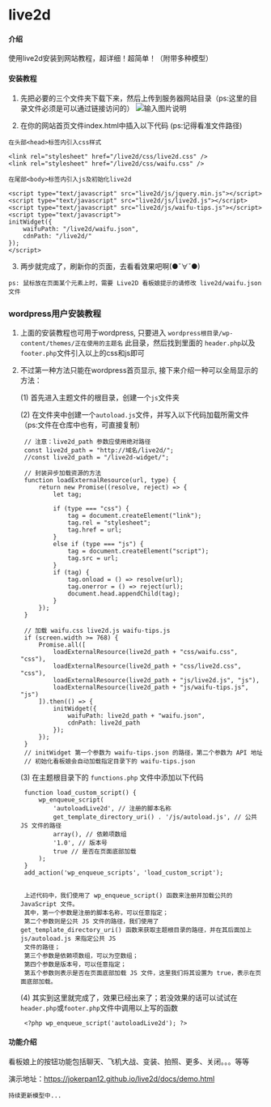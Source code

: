 # live2d

#### 介绍
使用live2d安装到网站教程，超详细！超简单！（附带多种模型）


#### 安装教程

1.  先把必要的三个文件夹下载下来，然后上传到服务器网站目录（ps:这里的目录文件必须是可以通过链接访问的）
![输入图片说明](images/image.png)

2.  在你的网站首页文件index.html中插入以下代码 (ps:记得看准文件路径)

 `在头部<head>标签内引入css样式`

```
<link rel="stylesheet" href="/live2d/css/live2d.css" />
<link rel="stylesheet" href="/live2d/css/waifu.css" />
```

 `在尾部<body>标签内引入js及初始化live2d`
```
<script type="text/javascript" src="live2d/js/jquery.min.js"></script>
<script type="text/javascript" src="live2d/js/live2d.js"></script>
<script type="text/javascript" src="live2d/js/waifu-tips.js"></script>
<script type="text/javascript">
initWidget({
	waifuPath: "/live2d/waifu.json",
	cdnPath: "/live2d/"
});
</script>
```

3. 两步就完成了，刷新你的页面，去看看效果吧啊(●ˇ∀ˇ●)

`ps: 鼠标放在页面某个元素上时，需要 Live2D 看板娘提示的请修改 live2d/waifu.json 文件`


### wordpress用户安装教程

1. 上面的安装教程也可用于wordpress, 只要进入 `wordpress根目录/wp-content/themes/正在使用的主题名` 此目录，然后找到里面的 `header.php`以及`footer.php`文件引入以上的css和js即可

2. 不过第一种方法只能在wordpress首页显示, 接下来介绍一种可以全局显示的方法：

    (1) 首先进入主题文件的根目录，创建一个`js`文件夹

    (2) 在文件夹中创建一个`autoload.js`文件，并写入以下代码加载所需文件（ps:文件在仓库中也有，可直接复制）

        // 注意：live2d_path 参数应使用绝对路径
        const live2d_path = "http://域名/live2d/";
        //const live2d_path = "/live2d-widget/";
        
        // 封装异步加载资源的方法
        function loadExternalResource(url, type) {
            return new Promise((resolve, reject) => {
                let tag;
        
                if (type === "css") {
                    tag = document.createElement("link");
                    tag.rel = "stylesheet";
                    tag.href = url;
                }
                else if (type === "js") {
                    tag = document.createElement("script");
                    tag.src = url;
                }
                if (tag) {
                    tag.onload = () => resolve(url);
                    tag.onerror = () => reject(url);
                    document.head.appendChild(tag);
                }
            });
        }
        
        // 加载 waifu.css live2d.js waifu-tips.js
        if (screen.width >= 768) {
            Promise.all([
                loadExternalResource(live2d_path + "css/waifu.css", "css"),
                loadExternalResource(live2d_path + "css/live2d.css", "css"),
                loadExternalResource(live2d_path + "js/live2d.js", "js"),
                loadExternalResource(live2d_path + "js/waifu-tips.js", "js")
            ]).then(() => {
                initWidget({
                    waifuPath: live2d_path + "waifu.json",
                    cdnPath: live2d_path
                });
            });
        }
        // initWidget 第一个参数为 waifu-tips.json 的路径，第二个参数为 API 地址
        // 初始化看板娘会自动加载指定目录下的 waifu-tips.json


    (3) 在主题根目录下的 `functions.php` 文件中添加以下代码

        function load_custom_script() {
            wp_enqueue_script(
                'autoloadLive2d', // 注册的脚本名称
                get_template_directory_uri() . '/js/autoload.js', // 公共 JS 文件的路径
                array(), // 依赖项数组
                '1.0', // 版本号
                true // 是否在页面底部加载
            );
        }
        add_action('wp_enqueue_scripts', 'load_custom_script');


        上述代码中，我们使用了 wp_enqueue_script() 函数来注册并加载公共的 JavaScript 文件。
        其中，第一个参数是注册的脚本名称，可以任意指定；
        第二个参数则是公共 JS 文件的路径，我们使用了 get_template_directory_uri() 函数来获取主题根目录的路径，并在其后面加上 js/autoload.js 来指定公共 JS 
        文件的路径；
        第三个参数是依赖项数组，可以为空数组；
        第四个参数是版本号，可以任意指定；
        第五个参数则表示是否在页面底部加载 JS 文件，这里我们将其设置为 true，表示在页面底部加载。

    (4) 其实到这里就完成了，效果已经出来了；若没效果的话可以试试在`header.php`或`footer.php`文件中调用以上写的函数

        <?php wp_enqueue_script('autoloadLive2d'); ?>

#### 功能介绍

看板娘上的按钮功能包括聊天、飞机大战、变装、拍照、更多、关闭。。。等等

演示地址：https://jokerpan12.github.io/live2d/docs/demo.html

`持续更新模型中...`
